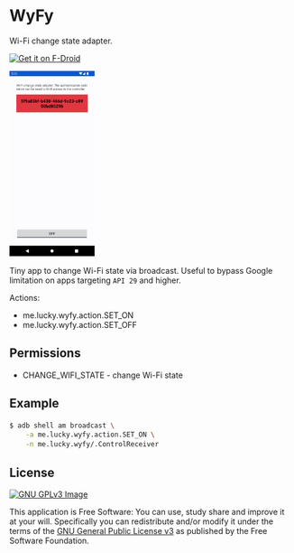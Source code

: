 # WyFy

Wi-Fi change state adapter.

[<img
     src="https://fdroid.gitlab.io/artwork/badge/get-it-on.png"
     alt="Get it on F-Droid"
     height="80">](https://f-droid.org/packages/me.lucky.wyfy/)

<img 
     src="https://raw.githubusercontent.com/x13a/WyFy/main/fastlane/metadata/android/en-US/images/phoneScreenshots/1.png" 
     width="30%" 
     height="30%">

Tiny app to change Wi-Fi state via broadcast. 
Useful to bypass Google limitation on apps targeting `API 29` and higher.

Actions:
* me.lucky.wyfy.action.SET_ON
* me.lucky.wyfy.action.SET_OFF

## Permissions

* CHANGE_WIFI_STATE - change Wi-Fi state

## Example

```sh
$ adb shell am broadcast \
    -a me.lucky.wyfy.action.SET_ON \
    -n me.lucky.wyfy/.ControlReceiver
```

## License
[![GNU GPLv3 Image](https://www.gnu.org/graphics/gplv3-127x51.png)](https://www.gnu.org/licenses/gpl-3.0.en.html)

This application is Free Software: You can use, study share and improve it at your will.
Specifically you can redistribute and/or modify it under the terms of the
[GNU General Public License v3](https://www.gnu.org/licenses/gpl.html) as published by the Free
Software Foundation.
